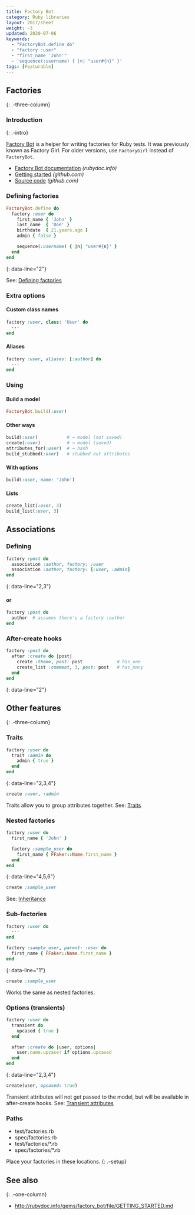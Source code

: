 ```yaml
---
title: Factory Bot
category: Ruby libraries
layout: 2017/sheet
weight: -3
updated: 2020-07-06
keywords:
  - "FactoryBot.define do"
  - "factory :user"
  - "first_name 'John'"
  - 'sequence(:username) { |n| "user#{n}" }'
tags: [Featurable]
---
```


## Factories

{: .-three-column}

### Introduction

{: .-intro}

[Factory Bot](http://www.rubydoc.info/gems/factory_bot/) is a helper for writing factories for Ruby tests. It was previously known as Factory Girl. For older versions, use `FactoryGirl` instead of `FactoryBot`.

- [Factory Bot documentation](http://www.rubydoc.info/gems/factory_bot/) _(rubydoc.info)_
- [Getting started](https://github.com/thoughtbot/factory_bot/blob/master/GETTING_STARTED.md) _(github.com)_
- [Source code](https://github.com/thoughtbot/factory_bot) _(github.com)_

### Defining factories

```ruby
FactoryBot.define do
  factory :user do
    first_name { 'John' }
    last_name  { 'Doe' }
    birthdate  { 21.years.ago }
    admin { false }

    sequence(:username) { |n| "user#{n}" }
  end
end
```

{: data-line="2"}

See: [Defining factories](http://www.rubydoc.info/gems/factory_bot/file/GETTING_STARTED.md#Defining_factories)

### Extra options

#### Custom class names

```ruby
factory :user, class: 'User' do
  ···
end
```

#### Aliases

```ruby
factory :user, aliases: [:author] do
  ···
end
```

### Using

#### Build a model

```ruby
FactoryBot.build(:user)
```

#### Other ways

```ruby
build(:user)           # → model (not saved)
create(:user)          # → model (saved)
attributes_for(:user)  # → hash
build_stubbed(:user)   # stubbed out attributes
```

#### With options

```ruby
build(:user, name: 'John')
```

#### Lists

```ruby
create_list(:user, 3)
build_list(:user, 3)
```

## Associations

### Defining

```ruby
factory :post do
  association :author, factory: :user
  association :author, factory: [:user, :admin]
end
```

{: data-line="2,3"}

#### or

```ruby
factory :post do
  author  # assumes there's a factory :author
end
```

### After-create hooks

```ruby
factory :post do
  after :create do |post|
    create :theme, post: post             # has_one
    create_list :comment, 3, post: post   # has_many
  end
end
```

{: data-line="2"}

## Other features

{: .-three-column}

### Traits

```ruby
factory :user do
  trait :admin do
    admin { true }
  end
end
```

{: data-line="2,3,4"}

```ruby
create :user, :admin
```

Traits allow you to group attributes together.
See: [Traits](http://www.rubydoc.info/gems/factory_bot/file/GETTING_STARTED.md#Traits)

### Nested factories

```ruby
factory :user do
  first_name { 'John' }

  factory :sample_user do
    first_name { FFaker::Name.first_name }
  end
end
```

{: data-line="4,5,6"}

```ruby
create :sample_user
```

See: [Inheritance](http://www.rubydoc.info/gems/factory_bot/file/GETTING_STARTED.md#Inheritance)

### Sub-factories

```ruby
factory :user do
  ···
end
```

```ruby
factory :sample_user, parent: :user do
  first_name { FFaker::Name.first_name }
end
```

{: data-line="1"}

```ruby
create :sample_user
```

Works the same as nested factories.

### Options (transients)

```ruby
factory :user do
  transient do
    upcased { true }
  end

  after :create do |user, options|
    user.name.upcase! if options.upcased
  end
end
```

{: data-line="2,3,4"}

```ruby
create(user, upcased: true)
```

Transient attributes will not get passed to the model, but will be available in after-create hooks.
See: [Transient attributes](http://www.rubydoc.info/gems/factory_bot/file/GETTING_STARTED.md#Transient_Attributes)

### Paths

- test/factories.rb
- spec/factories.rb
- test/factories/\*.rb
- spec/factories/\*.rb

Place your factories in these locations.
{: .-setup}

## See also

{: .-one-column}

- <http://rubydoc.info/gems/factory_bot/file/GETTING_STARTED.md>
